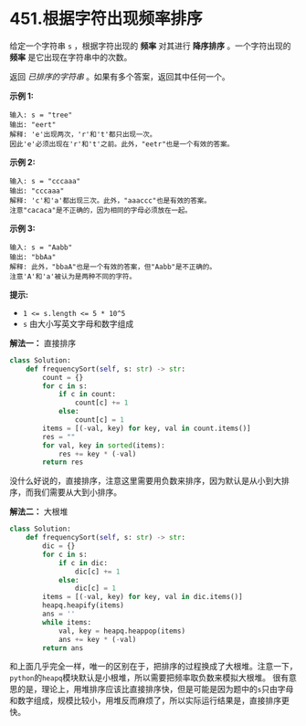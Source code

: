 # 451.根据字符出现频率排序

给定一个字符串 `s` ，根据字符出现的 **频率** 对其进行 **降序排序** 。一个字符出现的 **频率** 是它出现在字符串中的次数。

返回 *已排序的字符串* 。如果有多个答案，返回其中任何一个。

**示例 1:**

```apach
输入: s = "tree"
输出: "eert"
解释: 'e'出现两次，'r'和't'都只出现一次。
因此'e'必须出现在'r'和't'之前。此外，"eetr"也是一个有效的答案。
```

**示例 2:**

```apach
输入: s = "cccaaa"
输出: "cccaaa"
解释: 'c'和'a'都出现三次。此外，"aaaccc"也是有效的答案。
注意"cacaca"是不正确的，因为相同的字母必须放在一起。
```

**示例 3:**

```apach
输入: s = "Aabb"
输出: "bbAa"
解释: 此外，"bbaA"也是一个有效的答案，但"Aabb"是不正确的。
注意'A'和'a'被认为是两种不同的字符。
```

**提示:**

- `1 <= s.length <= 5 * 10^5`
- `s` 由大小写英文字母和数字组成

**解法一：** 直接排序

```python
class Solution:
    def frequencySort(self, s: str) -> str:
        count = {}
        for c in s:
            if c in count:
                count[c] += 1
            else:
                count[c] = 1
        items = [(-val, key) for key, val in count.items()]
        res = ""
        for val, key in sorted(items):
            res += key * (-val)
        return res
```

没什么好说的，直接排序，注意这里需要用负数来排序，因为默认是从小到大排序，而我们需要从大到小排序。

**解法二：** 大根堆

```python
class Solution:
    def frequencySort(self, s: str) -> str:
        dic = {}
        for c in s:
            if c in dic:
                dic[c] += 1
            else:
                dic[c] = 1
        items = [(-val, key) for key, val in dic.items()]
        heapq.heapify(items)
        ans = ''
        while items:
            val, key = heapq.heappop(items)
            ans += key * (-val)
        return ans
```

和上面几乎完全一样，唯一的区别在于，把排序的过程换成了大根堆。注意一下，`python`的`heapq`模块默认是小根堆，所以需要把频率取负数来模拟大根堆。
很有意思的是，理论上，用堆排序应该比直接排序快，但是可能是因为题中的`s`只由字母和数字组成，规模比较小，用堆反而麻烦了，所以实际运行结果是，直接排序更快。
